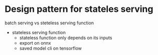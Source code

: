 
# Design pattern for stateles serving


batch serving vs steteless serving function

- stateless serving function
    - stateless function only depends on its inputs
    - export on onnx
    - saved model cli on tensorflow